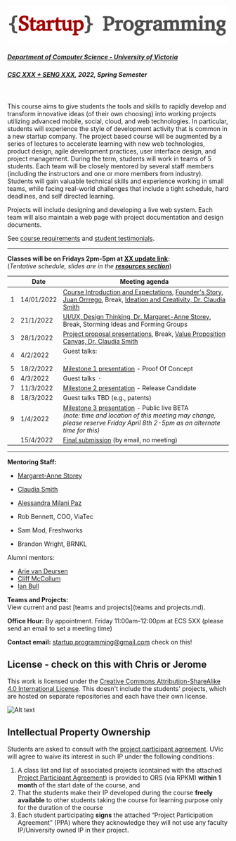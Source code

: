 ![Alt text](images/logo.png)

##### [Department of Computer Science - University of Victoria](http://www.csc.uvic.ca/)
##### [CSC XXX + SENG XXX](https://heat.csc.uvic.ca/coview/outline/2022/Spring/CSC/XXX), 2022, Spring Semester
<br>

This course aims to give students the tools and skills to rapidly develop and transform innovative ideas (of their own choosing) into working projects utilizing advanced mobile, social, cloud, and web technologies. In particular, students will experience the style of development activity that is common in a new startup company. The project based course will be augmented by a series of lectures to accelerate learning with new web technologies, product design, agile development practices, user interface design, and project management. During the term, students will work in teams of 5 students. Each team will be closely mentored by several staff members (including the instructors and one or more members from industry). Students will gain valuable technical skills and experience working in small teams, while facing real-world challenges that include a tight schedule, hard deadlines, and self directed learning.

Projects will include designing and developing a live web system. Each team will also maintain a web page with project documentation and design documents.

See [course requirements](requirements.md) and [student testimonials](testimonials.md).

---

**Classes will be on Fridays 2pm-5pm at [XX update link](http://www.uvic.ca/home/about/campus-info/maps/maps/hhb.php):**  
(*Tentative schedule, slides are in the [**resources section**](resources)*)


| | Date | Meeting agenda |
| ---:| ---------- | -------------- |
| 1 | 14/01/2022 | [Course Introduction and Expectations](), [Founder's Story, Juan Orrrego](https://www.cuboh.com/), Break, [Ideation and Creativity, Dr. Claudia Smith]()|
| 2 | 21/1/2022 | [UI/UX, Design Thinking, Dr. Margaret-Anne Storey](), Break, Storming Ideas and Forming Groups |
| 3 | 28/1/2022 | [Project proposal presentations](/presenting%20your%20ideas.md), Break, [Value Proposition Canvas, Dr. Claudia Smith]()|
| 4 | 4/2/2022 | Guest talks:<br>&nbsp;·&nbsp;|
| 5 | 18/2/2022 | [Milestone 1 presentation](/milestone%201%20-%20proof%20of%20concept.md) - Proof Of Concept |
| 6 | 4/3/2022 | Guest talks &nbsp;·&nbsp;|
| 7 | 11/3/2022 | [Milestone 2 presentation](/milestone%202%20-%20release%20candidate.md) - Release Candidate |
| 8 | 18/3/2022 | Guest talks TBD (e.g., patents)|
| 9 | 1/4/2022 | [Milestone 3 presentation](/milestone%203%20-%20public%20beta.md) - Public live BETA<br>*(note: time and location of this meeting may change, please reserve Friday April 8th 2-5pm as an alternate time for this)* |
| | 15/4/2022 | [Final submission](/final%20submission.md) (by email, no meeting)

---

**Mentoring Staff:**

- [Margaret-Anne Storey](https://margaretannestorey.wordpress.com/)
- [Claudia Smith]()
- [Alessandra Milani Paz]()

- Rob Bennett, COO, ViaTec
- Sam Mod, Freshworks
- Brandon Wright, BRNKL

Alumni mentors: 
- [Arie van Deursen](http://www.st.ewi.tudelft.nl/~arie/)
- [Cliff McCollum](https://ca.linkedin.com/in/cliffmccollum)
- [Ian Bull](http://ianbull.com/)

**Teams and Projects:**  
View current and past [teams and projects](teams and projects.md).

**Office Hour:** By appointment. Friday 11:00am-12:00pm at ECS 5XX (please send an email to set a meeting time) 

**Contact email:** [startup.programming@gmail.com](mailto:startup.programming@gmail.com) check on this!


## License - check on this with Chris or Jerome
This work is licensed under the [Creative Commons Attribution-ShareAlike 4.0 International License](http://creativecommons.org/licenses/by-sa/4.0/). This doesn't include the students' projects, which are hosted on separate repositories and each have their own license.

![Alt text](https://i.creativecommons.org/l/by-sa/4.0/88x31.png "Creative Commons Attribution-ShareAlike 4.0 International License")

## Intellectual Property Ownership
Students are asked to consult with the [project participant agreement](resources/Project_Participant_Agreement.pdf). UVic will agree to waive its
interest in such IP under the following conditions:

1. A class list and list of associated projects (contained with the attached [Project Participant Agreement](resources/Project_Participant_Agreement.pdf)) is provided to ORS (via RPKM) **within 1 month** of the start date of the course, and
2. That the students make their IP developed during the course **freely available** to other students taking the course for learning purpose only for the duration of the course
3. Each student participating **signs** the attached “Project Participation Agreement” (PPA) where they acknowledge they will not use any faculty IP/University owned IP in their project.
